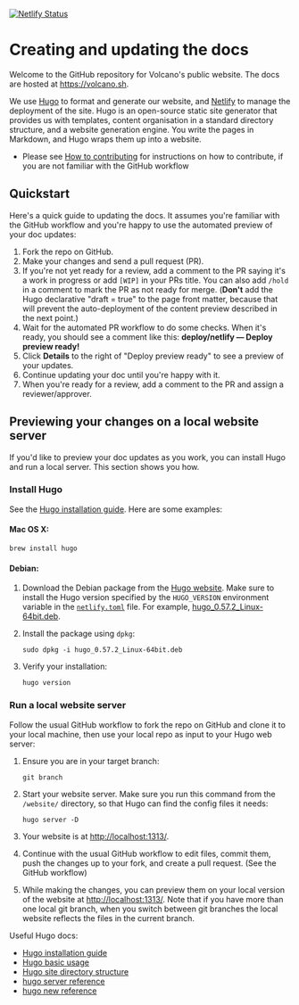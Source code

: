 [![Netlify Status](https://api.netlify.com/api/v1/badges/8cf65901-dae4-4826-b32b-17feeebddc86/deploy-status)](https://app.netlify.com/sites/kind-montalcini-bed86a/deploys)


# Creating and updating the docs 
Welcome to the GitHub repository for Volcano's public website. The docs are
hosted at https://volcano.sh.

We use [Hugo](https://gohugo.io/) to format and generate our website, and
[Netlify](https://www.netlify.com/) to manage the deployment of the site. Hugo
is an open-source static site generator that provides us with templates, content
organisation in a standard directory structure, and a website generation engine.
You write the pages in Markdown, and Hugo wraps them up into a website.

* Please see [How to contributing](https://github.com/volcano-sh/volcano/blob/master/contribute.md) for instructions on how to contribute, if you are not familiar with the
  GitHub workflow

## Quickstart

Here's a quick guide to updating the docs. It assumes you're familiar with the
GitHub workflow and you're happy to use the automated preview of your doc
updates:

1. Fork the repo on GitHub.
1. Make your changes and send a pull request (PR).
1. If you're not yet ready for a review, add a comment to the PR saying it's a
  work in progress or add `[WIP]` in your PRs title. You can also add `/hold` in a comment to mark the PR as not
  ready for merge. (**Don't** add the Hugo declarative "draft = true" to the
  page front matter, because that will prevent the auto-deployment of the
  content preview described in the next point.)
1. Wait for the automated PR workflow to do some checks. When it's ready,
  you should see a comment like this: **deploy/netlify — Deploy preview ready!**
1. Click **Details** to the right of "Deploy preview ready" to see a preview
  of your updates.
1. Continue updating your doc until you're happy with it.
1. When you're ready for a review, add a comment to the PR and assign a
  reviewer/approver. 

## Previewing your changes on a local website server

If you'd like to preview your doc updates as you work, you can install Hugo
and run a local server. This section shows you how.

### Install Hugo

See the [Hugo installation guide][hugo-install]. Here are some examples:

#### Mac OS X:

```
brew install hugo
```

#### Debian:

1. Download the Debian package from the [Hugo website][hugo-install].
   Make sure to install the Hugo version specified by the `HUGO_VERSION` environment variable in the [`netlify.toml`](netlify.toml#L6) file.
   For example, [hugo_0.57.2_Linux-64bit.deb][hugo_0.57.2_Linux-64bit.deb].
1. Install the package using `dpkg`:

    ```
    sudo dpkg -i hugo_0.57.2_Linux-64bit.deb
    ```

1. Verify your installation:

    ```
    hugo version
    ```

### Run a local website server

Follow the usual GitHub workflow to fork the repo on GitHub and clone it to your
local machine, then use your local repo as input to your Hugo web server:

1. Ensure you are in your target branch:

    ```
    git branch
    ```

1. Start your website server. Make sure you run this command from the
   `/website/` directory, so that Hugo can find the config files it needs:

    ```
    hugo server -D
    ```

1. Your website is at [http://localhost:1313/](http://localhost:1313/).

1. Continue with the usual GitHub workflow to edit files, commit them, push the
  changes up to your fork, and create a pull request. (See the GitHub workflow)

1. While making the changes, you can preview them on your local version of the
  website at [http://localhost:1313/](http://localhost:1313/). Note that if you
  have more than one local git branch, when you switch between git branches the
  local website reflects the files in the current branch.

Useful Hugo docs:


- [Hugo installation guide](https://gohugo.io/getting-started/installing/)
- [Hugo basic usage](https://gohugo.io/getting-started/usage/)
- [Hugo site directory structure](https://gohugo.io/getting-started/directory-structure/)
- [hugo server reference](https://gohugo.io/commands/hugo_server/)
- [hugo new reference](https://gohugo.io/commands/hugo_new/)

[hugo-install]: https://gohugo.io/getting-started/installing/
[hugo_0.57.2_Linux-64bit.deb]: https://github.com/gohugoio/hugo/releases/download/v0.57.2/hugo_0.57.2_Linux-64bit.deb
